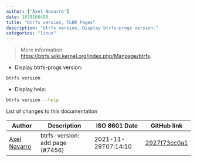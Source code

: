 ```yaml
---
author: ['Axel Navarro']
date: 1638166450
title: "btrfs version, TLDR Pages"
description: "btrfs version, Display btrfs-progs version."
categories: "linux"
---
```

> More information: <https://btrfs.wiki.kernel.org/index.php/Manpage/btrfs>.

- Display btrfs-progs version:

```bash
btrfs version
```

- Display help:

```bash
btrfs version --help
```
List of changes to this documentation


Author | Description | ISO 8601 Date | GitHub link
------|-----|-----|-----
[Axel Navarro](mailto:navarroaxel@gmail.com) | btrfs-version: add page (#7456) | 2021-11-29T07:14:10 | [2927f73cc0a1](https://github.com/tldr-pages/tldr/commit/2927f73cc0a10691835fc1ea643737b74dcb63b7)

